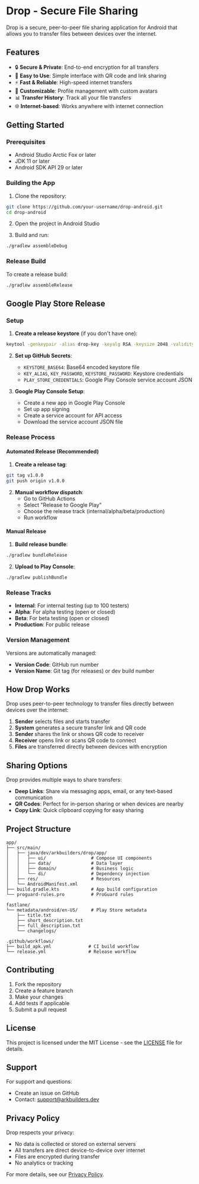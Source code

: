 # Drop - Secure File Sharing

Drop is a secure, peer-to-peer file sharing application for Android that allows you to transfer files between devices over the internet.

## Features

- 🔒 **Secure & Private**: End-to-end encryption for all transfers
- 📱 **Easy to Use**: Simple interface with QR code and link sharing
- ⚡ **Fast & Reliable**: High-speed internet transfers
- 🎨 **Customizable**: Profile management with custom avatars
- 📊 **Transfer History**: Track all your file transfers
- 🌐 **Internet-based**: Works anywhere with internet connection

## Getting Started

### Prerequisites

- Android Studio Arctic Fox or later
- JDK 11 or later
- Android SDK API 29 or later

### Building the App

1. Clone the repository:
```bash
git clone https://github.com/your-username/drop-android.git
cd drop-android
```

2. Open the project in Android Studio

3. Build and run:
```bash
./gradlew assembleDebug
```

### Release Build

To create a release build:

```bash
./gradlew assembleRelease
```

## Google Play Store Release

### Setup

1. **Create a release keystore** (if you don't have one):
```bash
keytool -genkeypair -alias drop-key -keyalg RSA -keysize 2048 -validity 10000 -keystore release-keystore.jks
```

2. **Set up GitHub Secrets**:
   - `KEYSTORE_BASE64`: Base64 encoded keystore file
   - `KEY_ALIAS`, `KEY_PASSWORD`, `KEYSTORE_PASSWORD`: Keystore credentials
   - `PLAY_STORE_CREDENTIALS`: Google Play Console service account JSON

3. **Google Play Console Setup**:
   - Create a new app in Google Play Console
   - Set up app signing
   - Create a service account for API access
   - Download the service account JSON file

### Release Process

#### Automated Release (Recommended)

1. **Create a release tag**:
```bash
git tag v1.0.0
git push origin v1.0.0
```

2. **Manual workflow dispatch**:
   - Go to GitHub Actions
   - Select "Release to Google Play"
   - Choose the release track (internal/alpha/beta/production)
   - Run workflow

#### Manual Release

1. **Build release bundle**:
```bash
./gradlew bundleRelease
```

2. **Upload to Play Console**:
```bash
./gradlew publishBundle
```

### Release Tracks

- **Internal**: For internal testing (up to 100 testers)
- **Alpha**: For alpha testing (open or closed)
- **Beta**: For beta testing (open or closed)
- **Production**: For public release

### Version Management

Versions are automatically managed:
- **Version Code**: GitHub run number
- **Version Name**: Git tag (for releases) or dev build number

## How Drop Works

Drop uses peer-to-peer technology to transfer files directly between devices over the internet:

1. **Sender** selects files and starts transfer
2. **System** generates a secure transfer link and QR code
3. **Sender** shares the link or shows QR code to receiver
4. **Receiver** opens link or scans QR code to connect
5. **Files** are transferred directly between devices with encryption

## Sharing Options

Drop provides multiple ways to share transfers:

- **Deep Links**: Share via messaging apps, email, or any text-based communication
- **QR Codes**: Perfect for in-person sharing or when devices are nearby
- **Copy Link**: Quick clipboard copying for easy sharing

## Project Structure

```
app/
├── src/main/
│   ├── java/dev/arkbuilders/drop/app/
│   │   ├── ui/                 # Compose UI components
│   │   ├── data/               # Data layer
│   │   ├── domain/             # Business logic
│   │   └── di/                 # Dependency injection
│   ├── res/                    # Resources
│   └── AndroidManifest.xml
├── build.gradle.kts            # App build configuration
└── proguard-rules.pro          # ProGuard rules

fastlane/
└── metadata/android/en-US/     # Play Store metadata
    ├── title.txt
    ├── short_description.txt
    ├── full_description.txt
    └── changelogs/

.github/workflows/
├── build_apk.yml              # CI build workflow
└── release.yml                # Release workflow
```

## Contributing

1. Fork the repository
2. Create a feature branch
3. Make your changes
4. Add tests if applicable
5. Submit a pull request

## License

This project is licensed under the MIT License - see the [LICENSE](LICENSE) file for details.

## Support

For support and questions:
- Create an issue on GitHub
- Contact: support@arkbuilders.dev

## Privacy Policy

Drop respects your privacy:
- No data is collected or stored on external servers
- All transfers are direct device-to-device over internet
- Files are encrypted during transfer
- No analytics or tracking

For more details, see our [Privacy Policy](PRIVACY.md).
